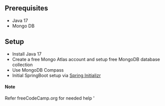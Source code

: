 ## Prerequisites
* Java 17
* Mongo DB

## Setup
* Install Java 17
* Create a free Mongo Atlas account and setup free MongoDB database collection
* Use MongoDB Compass
* Initial SpringBoot setup via [Spring Initializr](https://www.smartresponse.org/)

#### Note
Refer freeCodeCamp.org for needed help
'